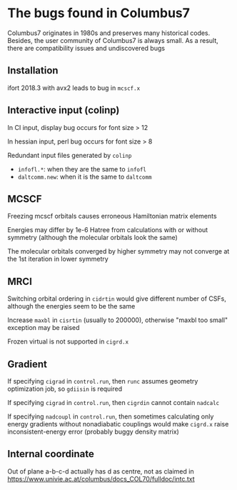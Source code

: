 # The bugs found in Columbus7
Columbus7 originates in 1980s and preserves many historical codes. Besides, the user community of Columbus7 is always small. As a result, there are compatibility issues and undiscovered bugs

## Installation
ifort 2018.3 with avx2 leads to bug in `mcscf.x`

## Interactive input (colinp)
In CI input, display bug occurs for font size > 12

In hessian input, perl bug occurs for font size > 8

Redundant input files generated by `colinp`
* `infofl.*`: when they are the same to `infofl`
* `daltcomm.new`: when it is the same to `daltcomm`

## MCSCF
Freezing mcscf orbitals causes erroneous Hamiltonian matrix elements

Energies may differ by 1e-6 Hatree from calculations with or without symmetry (although the molecular orbitals look the same)

The molecular orbitals converged by higher symmetry may not converge at the 1st iteration in lower symmetry

## MRCI
Switching orbital ordering in `cidrtin` would give different number of CSFs, although the energies seem to be the same

Increase `maxbl` in `cisrtin` (usually to 200000), otherwise "maxbl too small" exception may be raised

Frozen virtual is not supported in `cigrd.x`

## Gradient
If specifying `cigrad` in `control.run`, then `runc` assumes geometry optimization job, so `gdiisin` is required

If specifying `cigrad` in `control.run`, then `cigrdin` cannot contain `nadcalc`

If specifying `nadcoupl` in `control.run`, then sometimes calculating only energy gradients without nonadiabatic couplings would make `cigrd.x` raise inconsistent-energy error (probably buggy density matrix)

## Internal coordinate
Out of plane a-b-c-d actually has d as centre, not as claimed in https://www.univie.ac.at/columbus/docs_COL70/fulldoc/intc.txt
